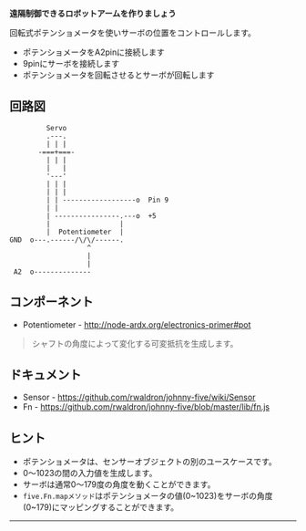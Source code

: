 __遠隔制御できるロボットアームを作りましょう__

回転式ポテンショメータを使いサーボの位置をコントロールします。

* ポテンショメータをA2pinに接続します
* 9pinにサーボを接続します
* ポテンショメータを回転させるとサーボが回転します

## 回路図

```
         Servo
         .---.
         | | |
       -===+===-
         | | |
         |   |
         '---'
         | | |
         | | |
         | | ------------------o  Pin 9
         | |
         | ----------------.---o  +5
         |                 |
         |  Potentiometer  |
GND  o---.------/\/\/------.
                   ^
                   |
                   |
 A2  o--------------

```

## コンポーネント

- Potentiometer - http://node-ardx.org/electronics-primer#pot

> シャフトの角度によって変化する可変抵抗を生成します。

## ドキュメント

- Sensor - https://github.com/rwaldron/johnny-five/wiki/Sensor
- Fn - https://github.com/rwaldron/johnny-five/blob/master/lib/fn.js

## ヒント

- ポテンショメータは、センサーオブジェクトの別のユースケースです。
- 0〜1023の間の入力値を生成します。
- サーボは通常0〜179度の角度を動くことができます。
- `five.Fn.mapメソッド`はポテンショメータの値(0~1023)をサーボの角度(0~179)にマッピングすることができます。

---
